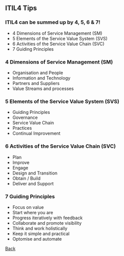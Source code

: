 ## ITIL4 Tips

### ITIL4 can be summed up by 4, 5, 6 & 7!

- 4 Dimensions of Service Management (SM)
- 5 Elements of the Service Value System (SVS)
- 6 Activities of the Service Value Chain (SVC)
- 7 Guiding Principles

### 4 Dimensions of Service Management (SM)

- Organisation and People
- Information and Technology
- Partners and Suppliers
- Value Streams and processes

### 5 Elements of the Service Value System (SVS)

- Guiding Principles
- Governance
- Service Value Chain
- Practices
- Continual Improvement

### 6 Activities of the Service Value Chain (SVC)

- Plan
- Improve
- Engage
- Design and Transition
- Obtain / Build
- Deliver and Support

### 7 Guiding Principles

- Focus on value
- Start where you are
- Progress iteratively with feedback
- Collaborate and promote visibility
- Think and work holistically
- Keep it simple and practical
- Optomise and automate

[Back](README.md)
